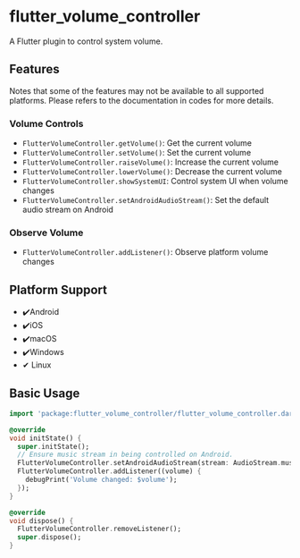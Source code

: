 # flutter_volume_controller

A Flutter plugin to control system volume.

## Features

Notes that some of the features may not be available to all supported platforms. Please refers to
the documentation in codes for more details.

### Volume Controls

- `FlutterVolumeController.getVolume()`: Get the current volume
- `FlutterVolumeController.setVolume()`: Set the current volume
- `FlutterVolumeController.raiseVolume()`: Increase the current volume
- `FlutterVolumeController.lowerVolume()`: Decrease the current volume
- `FlutterVolumeController.showSystemUI`: Control system UI when volume changes
- `FlutterVolumeController.setAndroidAudioStream()`: Set the default audio stream on Android

### Observe Volume

- `FlutterVolumeController.addListener()`: Observe platform volume changes

## Platform Support

- ✔️Android
- ✔️iOS
- ✔️macOS
- ✔️Windows
- ✔ Linux

## Basic Usage

```dart
import 'package:flutter_volume_controller/flutter_volume_controller.dart';

@override
void initState() {
  super.initState();
  // Ensure music stream in being controlled on Android.
  FlutterVolumeController.setAndroidAudioStream(stream: AudioStream.music);
  FlutterVolumeController.addListener((volume) {
    debugPrint('Volume changed: $volume');
  });
}

@override
void dispose() {
  FlutterVolumeController.removeListener();
  super.dispose();
}
```
